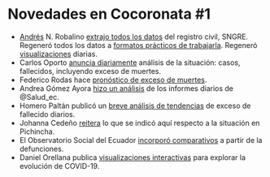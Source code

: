 # Novedades en Cocoronata #1

* [Andrés](http://twitter.com/andras_io) N. Robalino [extrajo todos los datos](https://github.com/andrab/ecuacovid/commits/master) del registro civil, SNGRE. Regeneró todos los datos a [formatos prácticos de trabajarla](https://github.com/andrab/ecuacovid/tree/master/datos_crudos). Regeneró [visualizaciones](https://github.com/andrab/ecuacovid/tree/master/reportes) diarias.
* Carlos Oporto [anuncia diariamente](http://twitter.com/carlosoporto) análisis de la situación: casos, fallecidos, incluyendo exceso de muertes.
* Federico Rodas hace [pronóstico de exceso de muertes](https://twitter.com/fmrodasespeedu1/status/1285600175583629313).
* Andrea Gómez Ayora [hizo un análisis](https://twitter.com/angiegomeza/status/1286348391048511491) de los informes diarios de @Salud_ec.
* Homero Paltán publicó un [breve análisis de tendencias](https://twitter.com/hpnk/status/1284574291028320264) de exceso de fallecido diarios.
* Johanna Cedeño [reitera](https://twitter.com/la_quilla_/status/1285068458082918402) lo que se indicó aquí respecto a la situación en Pichincha.
* El Observatorio Social del Ecuador [incorporó comparativos](https://twitter.com/SocialEcuador/status/1284103080015990784) a partir de la defunciones.
* Daniel Orellana publica [visualizaciones interactivas](https://twitter.com/temporalista/status/1278453127637803013) para explorar la evolución de COVID-19.
